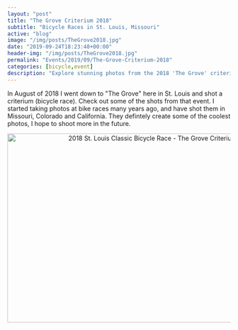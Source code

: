 ```yaml
---
layout: "post"
title: "The Grove Criterium 2018"
subtitle: "Bicycle Races in St. Louis, Missouri"
active: "blog"
image: "/img/posts/TheGrove2018.jpg"
date: "2019-09-24T18:23:48+00:00"
header-img: "/img/posts/TheGrove2018.jpg"
permalink: "Events/2019/09/The-Grove-Criterium-2018"
categories: [bicycle,event]
description: "Explore stunning photos from the 2018 'The Grove' criterium in St. Louis, a testament to the dynamic world of bicycle racing."
---
```

In August of 2018 I went down to &quot;The Grove&quot; here in St. Louis and shot a criterium (bicycle race). Check out some of the shots from that event. I started taking photos at bike races many years ago, and have shot them in Missouri, Colorado and California. They defintely create some of the coolest photos, I hope to shoot more in the future.

<p style="text-align: center;"><a data-flickr-embed="true" data-footer="true" data-header="true" href="https://www.flickr.com/photos/chammond/albums/72157670091364537" title="2018 St. Louis Classic Bicycle Race - The Grove Criterium"><img alt="2018 St. Louis Classic Bicycle Race - The Grove Criterium" height="427" src="https://live.staticflickr.com/1771/30138420138_5789b023d4_z.jpg" width="640" /></a><script async src="https://embedr.flickr.com/assets/client-code.js" charset="utf-8"></script></p>
